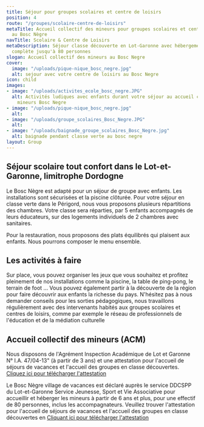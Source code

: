 ```yaml
---
title: Séjour pour groupes scolaires et centre de loisirs
position: 4
route: "/groupes/scolaire-centre-de-loisirs"
metaTitle: Accueil collectif des mineurs pour groupes scolaires et centre de loisirs
  au Bosc Nègre
navTitle: Scolaire & Centre de Loisirs
metaDescription: Séjour classe découverte en Lot-Garonne avec hébergement et pension
  complète jusqu'à 80 personnes
slogan: Accueil collectif des mineurs au Bosc Negre
cover:
  image: "/uploads/pique-nique_bosc_negre.jpg"
  alt: sejour avec votre centre de loisirs au Bosc Negre
icon: child
images:
- image: "/uploads/activites_ecole_bosc_negre.JPG"
  alt: Activités ludiques avec enfants durant votre séjour au accueil collectif des
    mineurs Bosc Negre
- image: "/uploads/pique-nique_bosc_negre.jpg"
  alt: 
- image: "/uploads/groupe_scolaires_Bosc_Negre.JPG"
  alt: 
- image: "/uploads/baignade_groupe_scolaires_Bosc_Negre.jpg"
  alt: baignade pendant classe verte au bosc negre
layout: Group
---
```


## Séjour scolaire tout confort dans le Lot-et-Garonne, limitrophe Dordogne

Le Bosc Nègre est adapté pour un séjour de groupe avec enfants. Les installations sont sécurisées et la piscine clôturée.
Pour votre séjour en classe verte dans le Périgord, nous vous proposons plusieurs répartitions des chambres. Votre classe sera réparties, par 5 enfants accompagnés de leurs éducateurs, sur des logements individuels de 2 chambres avec sanitaires. 

Pour la restauration, nous proposons des plats équilibrés qui plaisent aux enfants. Nous pourrons composer le menu ensemble.

## Les activités à faire

Sur place, vous pouvez organiser les jeux que vous souhaitez et profitez pleinement de nos installations comme la piscine, la table de ping-pong, le terrain de foot ... Vous pouvez également partir à la découverte de la région pour faire découvrir aux enfants la richesse du pays. N'hésitez pas à nous demander conseils pour les sorties pédagogiques, nous travaillons régulièrement avec des intervenants habités aux groupes scolaires et centres de loisirs, comme par exemple le réseau de professionnels de l'éducation et de la médiation culturelle

## Accueil collectif des mineurs (ACM)

Nous disposons de l'Agrément Inspection Académique de Lot et Garonne N° I.A. 47/04-13" (à partir de 3 ans) et une attestation pour l'accueil de séjours de vacances et l'accueil des groupes en classe découvertes. [Cliquez ici pour télécharger l'attestation](https://www.fichier-pdf.fr/2020/06/11/attestation-sejour-au-bosc-negre-village-de-vacances-laccueil-co/)

Le Bosc Nègre village de vacances est déclaré auprès le service DDCSPP du Lot-et-Garonne Service Jeunesse, Sport et Vie Associative pour accueillir et héberger les mineurs à partir de 6 ans et plus, pour une effectif de 80 personnes, inclus les accompagnateurs. Veuillez trouver l'attestation pour l'accueil de séjours de vacances et l'accueil des groupes en classe découvertes en [Cliquant ici pour télécharger l'attestation](https://www.fichier-pdf.fr/2020/10/03/hebergement-mineur-ddcspp-scan/)
 


